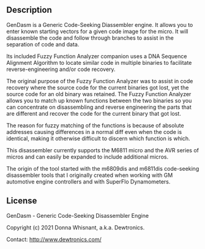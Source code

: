 Description
-----------

GenDasm is a Generic Code-Seeking Diassembler engine.  It allows you to enter known starting vectors for a given code image for the micro.  It will disassemble the code and follow through branches to assist in the separation of code and data.

Its included Fuzzy Function Analyzer companion uses a DNA Sequence Alignment Algorithm to locate similar code in multiple binaries to facilitate reverse-engineering and/or code recovery.

The original purpose of the Fuzzy Function Analyzer was to assist in code recovery where the source code for the current binaries got lost, yet the source code for an old binary was retained.  The Fuzzy Function Analyzer allows you to match up known functions between the two binaries so you can concentrate on disassembling and reverse engineering the parts that are different and recover the code for the current binary that got lost.

The reason for fuzzy matching of the functions is because of absolute addresses causing differences in a normal diff even when the code is identical, making it otherwise difficult to discern which function is which.

This disassembler currently supports the M6811 micro and the AVR series of micros and can easily be expanded to include additional micros.

The origin of the tool started with the m6809dis and m6811dis code-seeking disassembler tools that I originally created when working with GM automotive engine controllers and with SuperFlo Dynamometers.


License
-------

GenDasm - Generic Code-Seeking Disassembler Engine

Copyright (c) 2021 Donna Whisnant, a.k.a. Dewtronics.

Contact: <http://www.dewtronics.com/>

